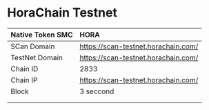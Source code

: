 # HoraChain Testnet



| Native Token SMC | HORA |
| :--- | :--- |
| SCan Domain | https://scan-testnet.horachain.com/ |
| TestNet Domain | https://scan-testnet.horachain.com/ |
| Chain ID  | 2833 |
| Chain IP | https://scan-testnet.horachain.com/ |
| Block | 3 seccond |
|  |  |
|  |  |



